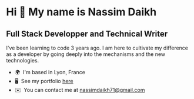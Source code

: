 Hi 👋 My name is Nassim Daikh
=============================

Full Stack Developper and Technical Writer
------------------------------------------

I've been learning to code 3 years ago. I am here to cultivate my difference as a developer by going deeply into the mechanisms and the new technologies.

*   🌍  I'm based in Lyon, France
*   🖥️  See my portfolio [here](https://nhasbeen.hashnode.dev)
*   ✉️  You can contact me at [nassimdaikh71@gmail.com](mailto:nassimdaikh71@gmail.com)
